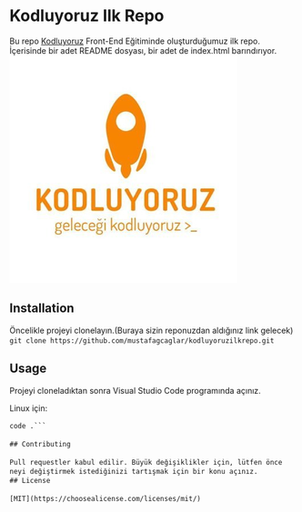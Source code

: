# Kodluyoruz Ilk Repo

Bu repo [Kodluyoruz](https://www.kodluyoruz.org/)  Front-End Eğitiminde oluşturduğumuz ilk repo. İçerisinde bir adet README dosyası, bir adet de index.html barındırıyor.
![Kodluyoruz Logo](https://raw.githubusercontent.com/Kodluyoruz/taskforce/git/git/markdown-nedir-nasil-kullaniriz-/figures/kodluyoruz_logo.jpg)

## Installation

Öncelikle projeyi clonelayın.(Buraya sizin reponuzdan aldığınız link gelecek)
`git clone https://github.com/mustafagcaglar/kodluyoruzilkrepo.git` 

## Usage

Projeyi cloneladıktan sonra Visual Studio Code programında açınız.

Linux için:

```cd kodluyoruzilkrepo
code .```

## Contributing

Pull requestler kabul edilir. Büyük değişiklikler için, lütfen önce neyi değiştirmek istediğinizi tartışmak için bir konu açınız.
## License

[MIT](https://choosealicense.com/licenses/mit/)

